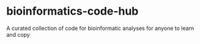 # bioinformatics-code-hub
A curated collection of code for bioinformatic analyses for anyone to learn and copy
